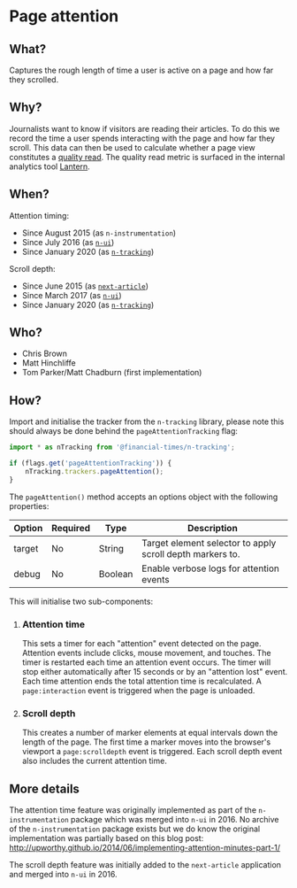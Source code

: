 # Page attention

## What?

Captures the rough length of time a user is active on a page and how far they scrolled.


## Why?

Journalists want to know if visitors are reading their articles. To do this we record the time a user spends interacting with the page and how far they scroll. This data can then be used to calculate whether a page view constitutes a [quality read]. The quality read metric is surfaced in the internal analytics tool [Lantern].

[quality read]: https://docs.google.com/document/d/1hkU31FTEQmsRCqVzQebEf--QCw4QncMtutYxdGw8QmE/edit
[Lantern]: https://lantern.ft.com/


## When?

Attention timing:

- Since August 2015 (as `n-instrumentation`)
- Since July 2016 (as [`n-ui`])
- Since January 2020 (as [`n-tracking`])

Scroll depth:

- Since June 2015 (as [`next-article`])
- Since March 2017 (as [`n-ui`])
- Since January 2020 (as [`n-tracking`])


[`n-ui`]: https://github.com/Financial-Times/n-ui/pull/216
[`n-tracking`]: https://github.com/Financial-Times/n-tracking/pull/35
[`next-article`]: https://github.com/Financial-Times/next-article/pull/543


## Who?

- Chris Brown
- Matt Hinchliffe
- Tom Parker/Matt Chadburn (first implementation)


## How?

Import and initialise the tracker from the `n-tracking` library, please note this should always be done behind the `pageAttentionTracking` flag:

```js
import * as nTracking from '@financial-times/n-tracking';

if (flags.get('pageAttentionTracking')) {
    nTracking.trackers.pageAttention();
}
```

The `pageAttention()` method accepts an options object with the following properties:

| Option | Required | Type    | Description                                               |
|--------|----------|---------|-----------------------------------------------------------|
| target | No       | String  | Target element selector to apply scroll depth markers to. |
| debug  | No       | Boolean | Enable verbose logs for attention events                  |

This will initialise two sub-components:

1. ### Attention time
    This sets a timer for each "attention" event detected on the page. Attention events include clicks, mouse movement, and touches. The timer is restarted each time an attention event occurs. The timer will stop either automatically after 15 seconds or by an "attention lost" event. Each time attention ends the total attention time is recalculated. A `page:interaction` event is triggered when the page is unloaded.

2. ### Scroll depth
    This creates a number of marker elements at equal intervals down the length of the page. The first time a marker moves into the browser's viewport a `page:scrolldepth` event is triggered. Each scroll depth event also includes the current attention time.


## More details

The attention time feature was originally implemented as part of the `n-instrumentation` package which was merged into `n-ui` in 2016. No archive of the `n-instrumentation` package exists but we do know the original implementation was partially based on this blog post: http://upworthy.github.io/2014/06/implementing-attention-minutes-part-1/

The scroll depth feature was initially added to the `next-article` application and merged into `n-ui` in 2016.
